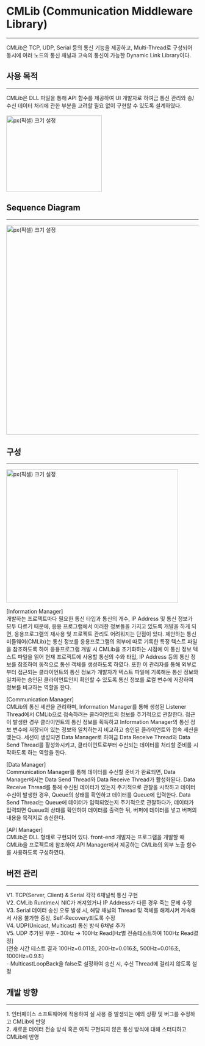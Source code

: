 # CMLib (Communication Middleware Library)
<hr/>
CMLib은 TCP, UDP, Serial 등의 통신 기능을 제공하고, Multi-Thread로 구성되어 동시에 여러 노드의 통신 채널과 고속의 통신이 가능한 Dynamic Link Library이다.

## 사용 목적
<hr/>
CMLib은 DLL 파일을 통해 API 함수를 제공하여 UI 개발자로 하여금 통신 관리와 송/수신 데이터 처리에 관한 부분을 고려할 필요 없이 구현할 수 있도록 설계하였다.
<br/>
<br/>
<img src="https://user-images.githubusercontent.com/65689549/84605654-f3d23f80-aed9-11ea-8ddf-67c1181e4783.png" width="250px" height="200px" title="px(픽셀) 크기 설정"></img>

## Sequence Diagram
<hr/>
<img src="https://user-images.githubusercontent.com/65689549/85645923-fa309a80-b6d5-11ea-97d2-eed2cbabd9bc.png" width="650px" height="550px" title="px(픽셀) 크기 설정"></img><br/>

## 구성
<hr/>
<img src="https://user-images.githubusercontent.com/65689549/86066899-66344980-baae-11ea-877c-42721f00f35c.png" width="450px" height="350px" title="px(픽셀) 크기 설정"></img><br/>

[Information Manager]</br>
개발하는 프로젝트마다 필요한 통신 타입과 통신의 개수, IP Address 및 통신 정보가 모두 다르기 때문에, 응용 프로그램에서 이러한 정보들을 가지고 있도록 개발을 하게 되면, 응용프로그램의 재사용 및 프로젝트 관리도 어려워지는 단점이 있다. 제안하는 통신 미들웨어(CMLib)는 통신 정보를 응용프로그램의 외부에 따로 기록한 특정 텍스트 파일을 참조하도록 하여 응용프로그램 개발 시 CMLib을 초기화하는 시점에 이 통신 정보 텍스트 파일을 읽어 현재 프로젝트에 사용할 통신의 수와 타입, IP Address 등의 통신 정보를 참조하여 동적으로 통신 객체를 생성하도록 하였다. 또한 이 관리자를 통해 외부로부터 접근되는 클라이언트의 통신 정보가 개발자가 텍스트 파일에 기록해둔 통신 정보와 일치하는 승인된 클라이언트인지 확인할 수 있도록 통신 정보를 로컬 변수에 저장하여 정보를 비교하는 역할을 한다.  </br>

[Communication Manager] </br>
CMLib의 통신 세션을 관리하며, Information Manager를 통해 생성된 Listener Thread에서 CMLib으로 접속하려는 클라이언트의 정보를 주기적으로 관찰한다. 접근이 발생한 경우 클라이언트의 통신 정보를 획득하고 Information Manager의 통신 정보 변수에 저장되어 있는 정보와 일치하는지 비교하고 승인된 클라이언트와 접속 세션을 맺는다. 세션이 생성되면 Data Manager로 하여금 Data Receive Thread와 Data Send Thread를 활성화시키고, 클라이언트로부터 수신되는 데이터를 처리할 준비를 시작하도록 하는 역할을 한다.  </br>

[Data Manager] </br>
Communication Manager를 통해 데이터를 수신할 준비가 완료되면, Data Manager에서는 Data Send Thread와 Data Receive Thread가 활성화된다. Data Receive Thread를 통해 수신된 데이터가 있는지 주기적으로 관찰을 시작하고 데이터 수신이 발생한 경우, Queue의 상태를 확인하고 데이터를 Queue에 입력한다. Data Send Thread는 Queue에 데이터가 입력되었는지 주기적으로 관찰하다가, 데이터가 입력되면 Queue의 상태를 확인하여 데이터를 출력한 뒤, 버퍼에 데이터를 넣고 버퍼의 내용을 목적지로 송신한다. </br>

[API Manager]  </br>
CMLib은 DLL 형태로 구현되어 있다. front-end 개발자는 프로그램을 개발할 때 CMLib을 프로젝트에 참조하여 API Manager에서 제공하는 CMLib의 외부 노출 함수를 사용하도록 구성하였다. </br>

## 버전 관리 
<hr/>
V1. TCP(Server, Client) & Serial 각각 6채널씩 통신 구현</br>
V2. CMLib Runtime시 NIC가 꺼져있거나 IP Address가 다른 경우 죽는 문제 수정</br>
V3. Serial 데이터 송신 오류 발생 시, 해당 채널의 Thread 및 객체를 해제시켜 계속해서 사용 불가한 증상, Self-Recovery되도록 수정</br>
V4. UDP(Unicast, Multicast) 통신 방식 6채널 추가</br>
V5. UDP 추가된 부분 
    - 30Hz -> 100Hz Read[Hz별 전송테스트하여 100Hz Read결정]</br>
    (전송 시간 테스트 결과 100Hz=0.011초, 200Hz=0.016초, 500Hz=0.016초, 1000Hz=0.9초) </br>
    - MulticastLoopBack을 false로 설정하여 송신 시, 수신 Thread에 걸리지 않도록 설정</br>

## 개발 방향
<hr/>
1. 인터페이스 소프트웨어에 적용하여 실 사용 중 발생되는 예외 상황 및 버그를 수정하고 CMLib에  반영</br>
2. 새로운 데이터 전송 방식 혹은 아직 구현되지 않은 통신 방식에 대해 스터디하고 CMLib에 반영
